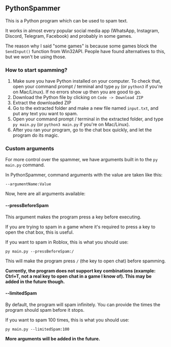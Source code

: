 ## PythonSpammer

This is a Python program which can be used to spam text.

It works in almost every popular social media app (WhatsApp, Instagram, Discord, Telegram, Facebook) and probably in some games.

The reason why I said "some games" is because some games block the `SendInput()` function from Win32API. People have found alternatives to this, but we won't be using those.

### How to start spamming?

1. Make sure you have Python installed on your computer. To check that, open your command prompt / terminal and type `py` (or `python3` if you're on Mac/Linux). If no errors show up then you are good to go.
2. Download the Python file by clicking on `Code -> Download ZIP`
3. Extract the downloaded ZIP
4. Go to the extracted folder and make a new file named `input.txt`, and put any text you want to spam.
5. Open your command prompt / terminal in the extracted folder, and type `py main.py` (or `python3 main.py` if you're on Mac/Linux).
6. After you ran your program, go to the chat box quickly, and let the program do its magic.

### Custom arguments

For more control over the spammer, we have arguments built in to the `py main.py` command.

In PythonSpammer, command arguments with the value are taken like this:

`--argumentName:Value`

Now, here are all arguments available:

#### --pressBeforeSpam

This argument makes the program press a key before executing.

If you are trying to spam in a game where it's required to press a key to open the chat box, this is useful.

If you want to spam in Roblox, this is what you should use:

`py main.py --pressBeforeSpam:/`

This will make the program press `/` (the key to open chat) before spamming.

**Currently, the program does not support key combinations (example: Ctrl+T, not a real key to open chat in a game I know of). This may be added in the future though.**

#### --limitedSpam

By default, the program will spam infinitely. You can provide the times the program should spam before it stops.

If you want to spam 100 times, this is what you should use:

`py main.py --limitedSpam:100`

**More arguments will be added in the future.**
